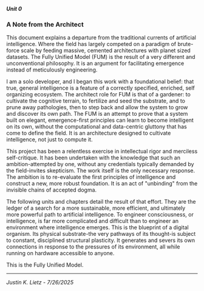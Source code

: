***Unit 0***

### A Note from the Architect

This document explains a departure from the traditional currents of artificial intelligence. Where the field has largely competed on a paradigm of brute-force scale by feeding massive, cemented architectures with planet sized datasets. The Fully Unified Model (FUM) is the result of a very different and unconventional philosophy. It is an argument for facilitating emergence instead of meticulously engineering.

I am a solo developer, and I began this work with a foundational belief: that true, general intelligence is a feature of a correctly specified, enriched, self organizing ecosystem. The architect role for FUM is that of a gardener: to cultivate the cognitive terrain, to fertilize and seed the substrate, and to prune away pathologies, then to step back and allow the system to grow and discover its own path. The FUM is an attempt to prove that a system built on elegant, emergence-first principles can learn to become intelligent on its own, without the computational and data-centric gluttony that has come to define the field. It is an architecture designed to cultivate intelligence, not just to compute it.

This project has been a relentless exercise in intellectual rigor and merciless self-critique. It has been undertaken with the knowledge that such an ambition-attempted by one, without any credentials typically demanded by the field-invites skepticism. The work itself is the only necessary response. The ambition is to re-evaluate the first principles of intelligence and construct a new, more robust foundation. It is an act of "unbinding" from the invisible chains of accepted dogma.

The following units and chapters detail the result of that effort. They are the ledger of a search for a more sustainable, more efficient, and ultimately more powerful path to artificial intelligence. To engineer consciousness, or intelligence, is far more complicated and difficult than to engineer an environment where intelligence emerges. This is the blueprint of a digital organism. Its physical substrate-the very pathways of its thought-is subject to constant, disciplined structural plasticity. It generates and severs its own connections in response to the pressures of its environment, all while running on hardware accessible to anyone.

This is the Fully Unified Model.

---

*Justin K. Lietz - 7/26/2025*